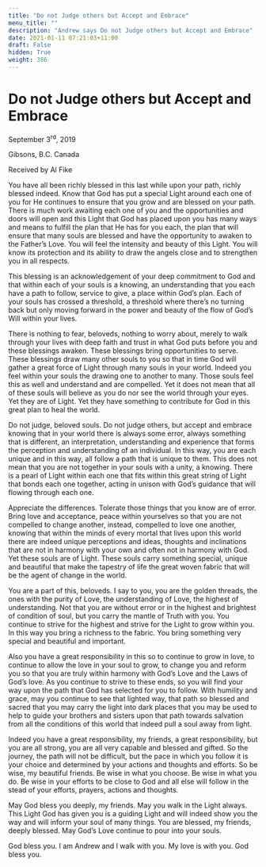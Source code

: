 ```yaml
---
title: "Do not Judge others but Accept and Embrace"
menu_title: ""
description: "Andrew says Do not Judge others but Accept and Embrace"
date: 2021-01-11 07:21:03+11:00
draft: False
hidden: True
weight: 386
---
```

# Do not Judge others but Accept and Embrace

September 3<sup>rd</sup>, 2019

Gibsons, B.C. Canada

Received by Al Fike

You have all been richly blessed in this last while upon your path, richly blessed indeed. Know that God has put a special Light around each one of you for He continues to ensure that you grow and are blessed on your path. There is much work awaiting each one of you and the opportunities and doors will open and this Light that God has placed upon you has many ways and means to fulfill the plan that He has for you each, the plan that will ensure that many souls are blessed and have the opportunity to awaken to the Father’s Love. You will feel the intensity and beauty of this Light. You will know its protection and its ability to draw the angels close and to strengthen you in all respects. 

This blessing is an acknowledgement of your deep commitment to God and that within each of your souls is a knowing, an understanding that you each have a path to follow, service to give, a place within God’s plan. Each of your souls has crossed a threshold, a threshold where there’s no turning back but only moving forward in the power and beauty of the flow of God’s Will within your lives. 

There is nothing to fear, beloveds, nothing to worry about, merely to walk through your lives with deep faith and trust in what God puts before you and these blessings awaken. These blessings bring opportunities to serve. These blessings draw many other souls to you so that in time God will gather a great force of Light through many souls in your world. Indeed you feel within your souls the drawing one to another to many. Those souls feel this as well and understand and are compelled. Yet it does not mean that all of these souls will believe as you do nor see the world through your eyes. Yet they are of Light. Yet they have something to contribute for God in this great plan to heal the world. 

Do not judge, beloved souls. Do not judge others, but accept and embrace knowing that in your world there is always some error, always something that is different, an interpretation, understanding and experience that forms the perception and understanding of an individual. In this way, you are each unique and in this way, all follow a path that is unique to them. This does not mean that you are not together in your souls with a unity, a knowing. There is a pearl of Light within each one that fits within this great string of Light that bonds each one together, acting in unison with God’s guidance that will flowing through each one. 

Appreciate the differences. Tolerate those things that you know are of error. Bring love and acceptance, peace within yourselves so that you are not compelled to change another, instead, compelled to love one another, knowing that within the minds of every mortal that lives upon this world there are indeed unique perceptions and ideas, thoughts and inclinations that are not in harmony with your own and often not in harmony with God. Yet these souls are of Light. These souls carry something special, unique and beautiful that make the tapestry of life the great woven fabric that will be the agent of change in the world. 

You are a part of this, beloveds. I say to you, you are the golden threads, the ones with the purity of Love, the understanding of Love, the highest of understanding. Not that you are without error or in the highest and brightest of condition of soul, but you carry the mantle of Truth with you. You continue to strive for the highest and strive for the Light to grow within you. In this way you bring a richness to the fabric. You bring something very special and beautiful and important. 

Also you have a great responsibility in this so to continue to grow in love, to continue to allow the love in your soul to grow, to change you and reform you so that you are truly within harmony with God’s Love and the Laws of God’s love. As you continue to strive to these ends, so you will find your way upon the path that God has selected for you to follow. With humility and grace, may you continue to see that lighted way, that path so blessed and sacred that you may carry the light into dark places that you may be used to help to guide your brothers and sisters upon that path towards salvation from all the conditions of this world that indeed pull a soul away from light. 

Indeed you have a great responsibility, my friends, a great responsibility, but you are all strong, you are all very capable and blessed and gifted. So the journey, the path will not be difficult, but the pace in which you follow it is your choice and determined by your actions and thoughts and efforts. So be wise, my beautiful friends. Be wise in what you choose. Be wise in what you do. Be wise in your efforts to be close to God and all else will follow in the stead of your efforts, prayers, actions and thoughts. 

May God bless you deeply, my friends. May you walk in the Light always. This Light God has given you is a guiding Light and will indeed show you the way and will inform your soul of many things. You are blessed, my friends, deeply blessed. May God’s Love continue to pour into your souls. 

God bless you. I am Andrew and I walk with you. My love is with you. God bless you.